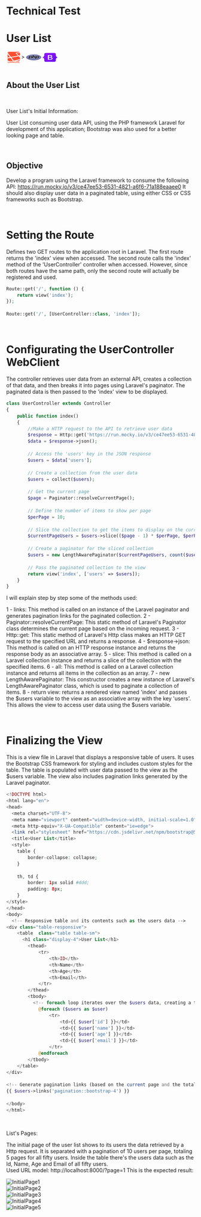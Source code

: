 # Technical Test
# User List

<img align="center" alt="Laravel" height="30" width="40" src="https://raw.githubusercontent.com/devicons/devicon/1119b9f84c0290e0f0b38982099a2bd027a48bf1/icons/laravel/laravel-plain-wordmark.svg" />>
<img align="center" alt="PHP" height="30" width="40" src="https://raw.githubusercontent.com/devicons/devicon/1119b9f84c0290e0f0b38982099a2bd027a48bf1/icons/php/php-original.svg" />
<img align="center" alt="Boostrap" height="30" width="40" src="https://raw.githubusercontent.com/devicons/devicon/1119b9f84c0290e0f0b38982099a2bd027a48bf1/icons/bootstrap/bootstrap-original.svg" />
<br/> <br/>

## About the User List
<br/>

User List's Initial Information:

User List consuming user data API, using the PHP framework Laravel for development of this application; Bootstrap was also used for a better looking page and table.

<br/>

## Objective

Develop a program using the Laravel framework to consume the following API: https://run.mocky.io/v3/ce47ee53-6531-4821-a6f6-71a188eaaee0
It should also display user data in a paginated table, using either CSS or CSS frameworks such as Bootstrap.

<br/>

# Setting the Route

Defines two GET routes to the application root in Laravel. The first route returns the 'index' view when accessed. 
The second route calls the 'index' method of the 'UserController' controller when accessed. However, since both routes have the same path, only the second route will actually be registered and used.

```php
Route::get('/', function () {
    return view('index');
});

Route::get('/', [UserController::class, 'index']);
```
<br/>

# Configurating the UserController WebClient

The controller retrieves user data from an external API, creates a collection of that data, and then breaks it into pages using Laravel's paginator. 
The paginated data is then passed to the 'index' view to be displayed.

```php
class UserController extends Controller
{
    public function index()
    {
        //Make a HTTP request to the API to retrieve user data
        $response = Http::get('https://run.mocky.io/v3/ce47ee53-6531-4821-a6f6-71a188eaaee0');
        $data = $response->json();

        // Access the 'users' key in the JSON response
        $users = $data['users'];

        // Create a collection from the user data
        $users = collect($users);

        // Get the current page
        $page = Paginator::resolveCurrentPage();

        // Define the number of items to show per page
        $perPage = 10;

        // Slice the collection to get the items to display on the current page
        $currentPageUsers = $users->slice(($page - 1) * $perPage, $perPage)->all();

        // Create a paginator for the sliced collection
        $users = new LengthAwarePaginator($currentPageUsers, count($users), $perPage);

        // Pass the paginated collection to the view
        return view('index', ['users' => $users]);
    }
}
```
I will explain step by step some of the methods used:

1 - links: This method is called on an instance of the Laravel paginator and generates pagination links for the paginated collection.
2 - Paginator::resolveCurrentPage: This static method of Laravel's Paginator class determines the current page based on the incoming request.
3 - Http::get: This static method of Laravel's Http class makes an HTTP GET request to the specified URL and returns a response.
4 - $response->json: This method is called on an HTTP response instance and returns the response body as an associative array.
5 - slice: This method is called on a Laravel collection instance and returns a slice of the collection with the specified items.
6 - all: This method is called on a Laravel collection instance and returns all items in the collection as an array.
7 - new LengthAwarePaginator: This constructor creates a new instance of Laravel's LengthAwarePaginator class, which is used to paginate a collection of items.
8 - return view: returns a rendered view named 'index' and passes the $users variable to the view as an associative array with the key 'users'. This allows the view to access user data using the $users variable.

<br/>

# Finalizing the View

This is a view file in Laravel that displays a responsive table of users. It uses the Bootstrap CSS framework for styling and includes custom styles for the table. 
The table is populated with user data passed to the view as the $users variable. The view also includes pagination links generated by the Laravel paginator.

```php
<!DOCTYPE html>
<html lang="en">
<head>
  <meta charset="UTF-8">
  <meta name="viewport" content="width=device-width, initial-scale=1.0">
  <meta http-equiv="X-UA-Compatible" content="ie=edge">
  <link rel="stylesheet" href="https://cdn.jsdelivr.net/npm/bootstrap@5.1.3/dist/css/bootstrap.min.css">
  <title>User List</title>
  <style>
    table {
        border-collapse: collapse;
    }

    th, td {
        border: 1px solid #ddd;
        padding: 8px;
    }
</style>
</head>
<body>
  <!-- Responsive table and its contents such as the users data -->
<div class="table-responsive">
    <table  class="table table-sm">
      <h1 class="display-4">User List</h1>
        <thead>
            <tr>
                <th>ID</th>
                <th>Name</th>
                <th>Age</th>
                <th>Email</th>
            </tr>
        </thead>
        <tbody>
          <!-- foreach loop iterates over the $users data, creating a table row for each user -->
            @foreach ($users as $user)
                <tr>
                    <td>{{ $user['id'] }}</td>
                    <td>{{ $user['name'] }}</td>
                    <td>{{ $user['age'] }}</td>
                    <td>{{ $user['email'] }}</td>
                </tr>
            @endforeach
        </tbody>
    </table>
</div>

<!-- Generate pagination links (based on the current page and the total number of pages) and also make it look better  -->
{{ $users->links('pagination::bootstrap-4') }}

</body>
</html>
```

<br/>

List's Pages: 

The initial page of the user list shows to its users the data retrieved by a Http request. It is separated with a pagination of 10 users per page, totaling 5 pages for all fifty users. 
Inside the table there's the users data such as the Id, Name, Age and Email of all fifty users.
<br/>
Used URL model: http://localhost:8000/?page=1
This is the expected result:

![InitialPage1](https://cdn.discordapp.com/attachments/1008741592779206666/1123817683004166204/image.png)
<br/>
![InitialPage2](https://cdn.discordapp.com/attachments/1008741592779206666/1123818344269758594/image.png)
<br/>
![InitialPage3](https://cdn.discordapp.com/attachments/1008741592779206666/1123818384421826651/image.png)
<br/>
![InitialPage4](https://cdn.discordapp.com/attachments/1008741592779206666/1123818425190465566/image.png)
<br/>
![InitialPage5](https://cdn.discordapp.com/attachments/1008741592779206666/1123818470358913104/image.png)
<br/>

<br/>

